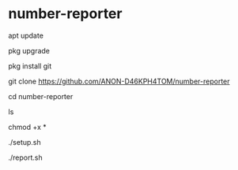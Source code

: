 # number-reporter
apt update

pkg upgrade

pkg install git

git clone https://github.com/ANON-D46KPH4TOM/number-reporter

cd number-reporter

ls

chmod +x *

./setup.sh

./report.sh
